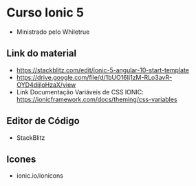 # Curso Ionic 5

- Ministrado pelo Whiletrue

## Link do material

- https://stackblitz.com/edit/ionic-5-angular-10-start-template
- https://drive.google.com/file/d/1bUO16Ij1zM-RLo3avR-OYD4dijloHzaX/view
- Link Documentação Variáveis de CSS IONIC:
    https://ionicframework.com/docs/theming/css-variables

## Editor de Código

- StackBlitz

## Icones

- ionic.io/ionicons
